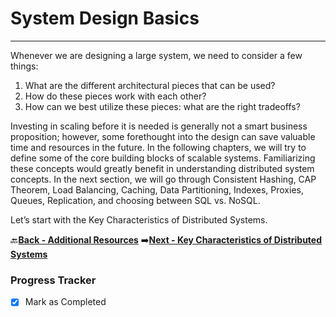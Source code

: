 # System Design Basics
-------------------------------------------------

Whenever we are designing a large system, we need to consider a few things:

1.  What are the different architectural pieces that can be used?
1.  How do these pieces work with each other?
1.  How can we best utilize these pieces: what are the right tradeoffs?

Investing in scaling before it is needed is generally not a smart business proposition; however, some 
forethought into the design can save valuable time and resources in the future. In the following chapters, we 
will try to define some of the core building blocks of scalable systems. Familiarizing these concepts would 
greatly benefit in understanding distributed system concepts. In the next section, we will go through 
Consistent Hashing, CAP Theorem, Load Balancing, Caching, Data Partitioning, Indexes, Proxies, Queues, 
Replication, and choosing between SQL vs. NoSQL.

Let’s start with the Key Characteristics of Distributed Systems.

:back:[**Back - Additional Resources**](../../016_Additional_Resources/README.md)
:arrow_right:[**Next - Key Characteristics of Distributed Systems**](../001_Key_Characteristics_of_Distributed_Systems)

### Progress Tracker

- [x] Mark as Completed
